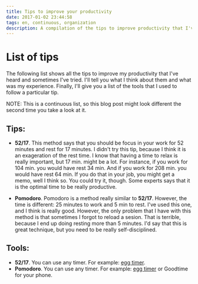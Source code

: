 ```yaml
---
title: Tips to improve your productivity
date: 2017-01-02 23:44:58
tags: en, continuous, organization
description: A compilation of the tips to improve productivity that I've heard.
---
```


# List of tips
The following list shows all the tips to improve my productivity that I've heard
and sometimes I've tried. I'll tell you what I think about them and what was my
experience. Finally, I'll give you a list of the tools that I used to follow a
particular tip.

NOTE: This is a continuous list, so this blog post might look different the second
time you take a look at it.

## Tips:

- **52/17**. This method says that you should be focus in your work for 52 minutes
and rest for 17 minutes. I didn't try this tip, because I think it is an exageration
of the rest time. I know that having a time to relax is really important, but 17 min.
might be a lot. For instance, if you work for 104 min. you would have rest 34 min.
And if you work for 208 min. you would have rest 64 min. If you do that in your job,
you might get a memo, well I think so. You could try it, though. Some experts says
that it is the optimal time to be really productive.

- **Pomodoro**. Pomodoro is a method really similar to **52/17**. However, the time
is different: 25 minutes to work and 5 min to rest. I've used this one, and I think
is really good. However, the only problem that I have with this method is that
sometimes I forgot to reload a sesion. That is terrible, because I end up doing
resting more than 5 minutes. I'd say that this is great technique, but you need
to be really self-disciplined.

## Tools:
- **52/17**. You can use any timer. For example: [egg timer](http://e.ggtimer.com/).
- **Pomodoro**. You can use any timer. For example: [egg timer](http://e.ggtimer.com/) or Goodtime
for your phone.


